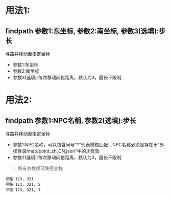 # 用法1:
## findpath 参数1:东坐标, 参数2:南坐标, 参数3(选填):步长
寻路并移动至指定坐标


- 参数1:东坐标
- 参数2:南坐标
- 参数3(选填):每次移动间格距离，默认为3，最长不限制

# 用法2:
## findpath 参数1:NPC名稱, 参数2(选填):步长
寻路并移动至指定坐标


- 参数1:NPC名称，可以包含问号"?"代表模糊匹配，NPC名称必须是存在于"外挂目录/map/point_zh_CN.json"中的才有效
- 参数2(选填):每次移动间格距离，默认为3，最长不限制



> 所有参数都可使用变数


```
寻路 123, 321
寻路 123, 321, 5
寻路 123, 321, 1


```